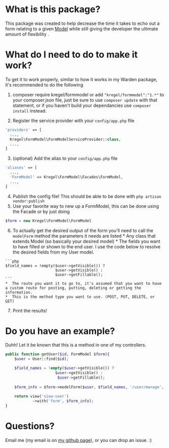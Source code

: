 # What is this package?
This package was created to help decrease the time it takes to echo out a form relating to a given [Model](http://laravel.com/docs/master/eloquent) while still giving the developer the ultimate amount of flexibility . 

# What do I need to do to make it work?
To get it to work properly, similar to how it works in my Warden package, it's recommended to do the following
 
  1.  composer require kregel/formmodel
      or add `"kregel/formmodel":"1.*"` to your composer.json file, just be sure to use `composer update` with that statement, or if you haven't build your dependancies use `composer install` instead.
      
      
  2.  Register the service provider with your `config/app.php` file
  
  ```php
  'providers' => [
    ...,
    Kregel\FormModel\FormModelServiceProvider::class,
    ...,
  ]
  ```
  3.  (optional) Add the alias to your `config/app.php` file
  
  ```php
  'aliases' => [
    ...,
    'FormModel' => Kregel\FormModel\Facades\FormModel,
    ...,
  ]
  ```
  4.  Publish the config file! This should be able to be done with `php artisan vendor:publish`
  5.  Use your favorite way to new up a FormModel, this can be done using the Facade or by just doing 
  
  ```php 
  $form = new Kregel\FormModel\FormModel
  ```
  6.  To actually get the desired output of the form you'll need to call the `modelForm` method the parameters it needs are listed
    *  Any class that extends Model (so basically your desired model)
    *  The fields you want to have filled or shown to the end user. I use the code below to resolve the desired fields from my User model.
    
    ```php
    $field_names = !empty($user->getVisible()) ? 
                          $user->getVisible() : 
                          $user->getFillable();
    ```
    *  The route you want it to go to, it's assumed that you want to have a custom route for posting, putting, deleting or getting the information. 
    *  This is the method type you want to use. (POST, PUT, DELETE, or GET)
  7.  Print the results!
  
# Do you have an example?
Duhh! Let it be known that this is a method in one of my controllers.
```php
public function getUser($id, FormModel $form){
    $user = User::find($id);

    $field_names = !empty($user->getVisible()) ? 
                      $user->getVisible() : 
                       $user->getFillable();
                       
    $form_info = $form->modelForm($user, $field_names, '/user/manage', [], 'PUT');
    
    return view('view-user')
            ->with('form', $form_info);
}
```

# Questions?
Email me (my email is on [my github page](http://github.com/austinkregel)), or you can drop an issue. :)
